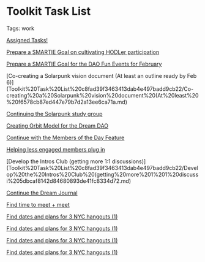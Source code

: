 # Toolkit Task List

Tags: work

[Assigned Tasks!](Toolkit%20Task%20List%20c8fad39f3463413dab4e497badd9cb22/Assigned%20Tasks!%201145c95846d64c948644fa63ff20d960.csv)

[Prepare a SMARTIE Goal on cultivating HODLer participation](Toolkit%20Task%20List%20c8fad39f3463413dab4e497badd9cb22/Prepare%20a%20SMARTIE%20Goal%20on%20cultivating%20HODLer%20parti%20483ec580b72f4446bec256e517487b7c.md)

[Prepare a SMARTIE Goal for the DAO Fun Events for February](Toolkit%20Task%20List%20c8fad39f3463413dab4e497badd9cb22/Prepare%20a%20SMARTIE%20Goal%20for%20the%20DAO%20Fun%20Events%20for%20%206157388b52d44751a66f90da129e2bcd.md)

[Co-creating a Solarpunk vision document (At least an outline ready by Feb 6)](Toolkit%20Task%20List%20c8fad39f3463413dab4e497badd9cb22/Co-creating%20a%20Solarpunk%20vision%20document%20(At%20least%20%20f6578cb87ed447e79b7d2a13ee6ca71a.md)

[Continuing the Solarpunk study group](Toolkit%20Task%20List%20c8fad39f3463413dab4e497badd9cb22/Continuing%20the%20Solarpunk%20study%20group%20dc5ff9887b814f4fb23077a1533ce07a.md)

[Creating Orbit Model for the Dream DAO](Toolkit%20Task%20List%20c8fad39f3463413dab4e497badd9cb22/Creating%20Orbit%20Model%20for%20the%20Dream%20DAO%2020b47e1bab194fb3a539635a1c6b78e9.md)

[Continue with the Members of the Day Feature](Toolkit%20Task%20List%20c8fad39f3463413dab4e497badd9cb22/Continue%20with%20the%20Members%20of%20the%20Day%20Feature%2005ac535696894429a8ed7a12c5d291ba.md)

[Helping less engaged members plug in](Toolkit%20Task%20List%20c8fad39f3463413dab4e497badd9cb22/Helping%20less%20engaged%20members%20plug%20in%207828384b6aec47a3a71b2ac83f39b205.md)

[Develop the Intros Club (getting more 1:1 discussions)](Toolkit%20Task%20List%20c8fad39f3463413dab4e497badd9cb22/Develop%20the%20Intros%20Club%20(getting%20more%201%201%20discussi%205dbcaf8142d84680893de41fc8334d72.md)

[Continue the Dream Journal](Toolkit%20Task%20List%20c8fad39f3463413dab4e497badd9cb22/Continue%20the%20Dream%20Journal%20b68b6867387a41ccb0505ca41463ca82.md)

[Find time to meet + meet ](Toolkit%20Task%20List%20c8fad39f3463413dab4e497badd9cb22/Find%20time%20to%20meet%20+%20meet%20f2cff0cb98144e5ba3cb414b394dcd5f.md)

[](Toolkit%20Task%20List%20c8fad39f3463413dab4e497badd9cb22/Untitled%20b56c53c1303f494dae8c821edffe6245.md)

[Find dates and plans for 3 NYC hangouts (1)](Toolkit%20Task%20List%20c8fad39f3463413dab4e497badd9cb22/Find%20dates%20and%20plans%20for%203%20NYC%20hangouts%20(1)%205315fef283764d1f8068a400a9c23bdd.md)

[Find dates and plans for 3 NYC hangouts (1)](Toolkit%20Task%20List%20c8fad39f3463413dab4e497badd9cb22/Find%20dates%20and%20plans%20for%203%20NYC%20hangouts%20(1)%206f825ca45ed4405b9e51a7de98490ba8.md)

[Find dates and plans for 3 NYC hangouts (1)](Toolkit%20Task%20List%20c8fad39f3463413dab4e497badd9cb22/Find%20dates%20and%20plans%20for%203%20NYC%20hangouts%20(1)%20a8970815b84644a59705a1066178dfd0.md)

[Find dates and plans for 3 NYC hangouts (1)](Toolkit%20Task%20List%20c8fad39f3463413dab4e497badd9cb22/Find%20dates%20and%20plans%20for%203%20NYC%20hangouts%20(1)%202355328fce47489b804c7dbbf66c7e01.md)